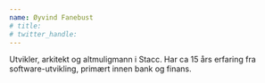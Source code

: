```yaml
---
name: Øyvind Fanebust
# title: 
# twitter_handle: 
---
```

Utvikler, arkitekt og altmuligmann i Stacc. Har ca 15 års erfaring fra software-utvikling, primært innen bank og finans.
